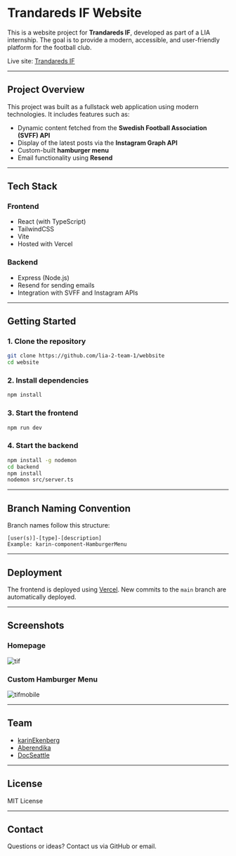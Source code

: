 # Trandareds IF Website

This is a website project for **Trandareds IF**, developed as part of a LIA internship. The goal is to provide a modern,
accessible, and user-friendly platform for the football club.

Live site: [Trandareds IF](https://trandaredsif.se/)

---

## Project Overview

This project was built as a fullstack web application using modern technologies. It includes features such as:
- Dynamic content fetched from the **Swedish Football Association (SVFF) API**
- Display of the latest posts via the **Instagram Graph API**
- Custom-built **hamburger menu**
- Email functionality using **Resend**

---

## Tech Stack

### Frontend
- React (with TypeScript)
- TailwindCSS
- Vite
- Hosted with Vercel

### Backend
- Express (Node.js)
- Resend for sending emails
- Integration with SVFF and Instagram APIs

---

## Getting Started

### 1. Clone the repository
```bash
git clone https://github.com/lia-2-team-1/webbsite
cd website
```

### 2. Install dependencies
```bash
npm install
```

### 3. Start the frontend
```bash
npm run dev
```

### 4. Start the backend
```bash
npm install -g nodemon
cd backend
npm install
nodemon src/server.ts
```

---

## Branch Naming Convention

Branch names follow this structure:
```
[user(s)]-[type]-[description]
Example: karin-component-HamburgerMenu
```

---

## Deployment

The frontend is deployed using [Vercel](https://vercel.com). New commits to the `main` branch are automatically deployed.

---

## Screenshots


### Homepage 
![tif](https://github.com/user-attachments/assets/f850bc16-8602-43de-9243-95e82032b437)


### Custom Hamburger Menu
![tifmobile](https://github.com/user-attachments/assets/6ee4e02b-1bfd-4ba6-952d-32e5649acd7e)


---

## Team

- [karinEkenberg](https://github.com/karinEkenberg)
- [Aberendika](https://github.com/Aberendika)
- [DocSeattle](https://github.com/DocSeattle)

---

## License

MIT License 

---

## Contact

Questions or ideas? Contact us via GitHub or email.
